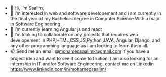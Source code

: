 - 👋 Hi, I’m Saalim,
- 👀 I’m interested in web and software developement and i am currently in the final year of my Bachelors degree in Computer Science With a majo in Software Engineering.
- 🌱 I’m currently learning Angular js and react
- 💞️ I’m looking to collaborate on any projects that requires web developement in PHP,HTML,CSS,JS,Python,JAVA, Angular, Django, and any other programming language as i am looking to learn them all.
- 📫 Send me an email @mohamedsaalimk@gmail.com if you have a project idea and want to see it come to fruition.
I am also looking for an internship in IT and/or Software Engineering. 
contact me on Linkedin https://www.linkedin.com/in/mohamedsaalim/ 
<!---
saalim-k/saalim-k is a ✨ special ✨ repository because its `README.md` (this file) appears on your GitHub profile.
You can click the Preview link to take a look at your changes.
--->
